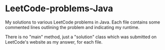 # LeetCode-problems-Java
My solutions to various LeetCode problems in Java.
Each file contains some commented lines outlining the problem and indicating my runtime.

There is no "main" method, just a "solution" class which was submitted on LeetCode's website as my answer, for each file.
